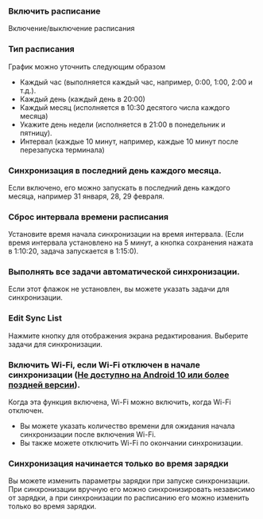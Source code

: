 ### Включить расписание

Включение/выключение расписания

### Тип расписания

График можно уточнить следующим образом

- Каждый час (выполняется каждый час, например, 0:00, 1:00, 2:00 и т.д.).
- Каждый день (каждый день в 20:00)
- Каждый месяц (исполняется в 10:30 десятого числа каждого месяца)
- Укажите день недели (исполняется в 21:00 в понедельник и пятницу).
- Интервал (каждые 10 минут, например, каждые 10 минут после перезапуска терминала)

### Синхронизация в последний день каждого месяца.

Если включено, его можно запускать в последний день каждого месяца, например 31 января, 28, 29 февраля.

### Сброс интервала времени расписания

Установите время начала синхронизации на время интервала. (Если время интервала установлено на 5 минут, а кнопка сохранения нажата в 1:10:20, задача запускается в 1:15:0).

### Выполнять все задачи автоматической синхронизации.

Если этот флажок не установлен, вы можете указать задачи для синхронизации.

### Edit Sync List 

Нажмите кнопку для отображения экрана редактирования. Выберите задачи для синхронизации.

### Включить Wi-Fi, если Wi-Fi отключен в начале синхронизации (<span style=" цвет: красный; "><u>Не доступно на Android 10 или более поздней версии</u></span>).
Когда эта функция включена, Wi-Fi можно включить, когда Wi-Fi отключен.  
- Вы можете указать количество времени для ожидания начала синхронизации после включения Wi-Fi.
- Вы также можете отключить Wi-Fi по окончании синхронизации.

### Синхронизация  начинается только во время зарядки
Вы можете изменить параметры зарядки при запуске синхронизации. При синхронизации вручную его можно синхронизировать независимо от зарядки, а при синхронизации по расписанию его можно изменить только во время зарядки.
